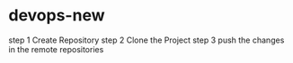 # devops-new
step 1 Create Repository
step 2 Clone the Project
step 3 push the changes in the remote repositories
